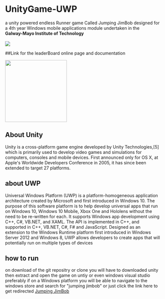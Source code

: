 # UnityGame-UWP
a unity powered endless Runner game Called Jumping JimBob designed for a 4th year Windows mobile applications module undertaken in the  
<b>Galway-Mayo Institute of Technology</b><br><br>
<img src="https://timetable.gmit.ie/img/header.jpg">

##Link for the leaderBoard online page and documentation

<a href= "http://dreamlo.com/lb/Lue5PnQTNUqjhU4Z3LT6Ywn87duzf2Lk67IgJpjGH0Tw"><img src="https://mahara.dkit.ie/artefact/file/download.php?file=171513&view=34707" style="width:200px;height:200px;"></a>

## About Unity
Unity is a cross-platform game engine developed by Unity Technologies,[5] which is primarily used to develop video games and simulations for computers, consoles and mobile devices. First announced only for OS X, at Apple's Worldwide Developers Conference in 2005, it has since been extended to target 27 platforms.

## about UWP
Universal Windows Platform (UWP) is a platform-homogeneous application architecture created by Microsoft and first introduced in Windows 10. The purpose of this software platform is to help develop universal apps that run on Windows 10, Windows 10 Mobile, Xbox One and Hololens without the need to be re-written for each. It supports Windows app development using C++, C#, VB.NET, and XAML. The API is implemented in C++, and supported in C++, VB.NET, C#, F# and JavaScript. Designed as an extension to the Windows Runtime platform first introduced in Windows Server 2012 and Windows 8, UWP allows developers to create apps that will potentially run on multiple types of devices

## how to run

on download of the git repositry or clone you will have to downloaded unity then extract and open the game on untiy or even windows visual studio<br>
preferably if on a Windows platform you will be able to navigate to the windows store and search for "jumping jimbob"
or just click the link here to get redirected <a href="https://www.microsoft.com/en-us/store/p/jumpingjimbob/9nzpn0nrnvfd?SilentAuth=1&wa=wsignin1.0&lc=1033">Jumping JimBob</a>



